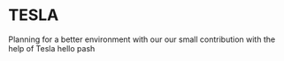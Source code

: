 # TESLA
Planning for a better environment with our our small contribution with the help of Tesla
hello pash
